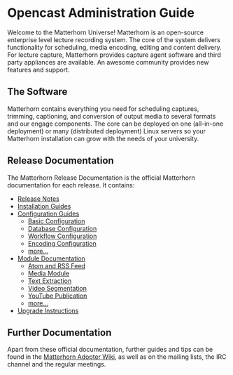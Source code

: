 Opencast Administration Guide
=============================

Welcome to the Matterhorn Universe! Matterhorn is an open-source enterprise
level lecture recording system. The core of the system delivers functionality
for scheduling, media encoding, editing and content delivery. For lecture
capture, Matterhorn provides capture agent software and third party appliances
are available. An awesome community provides new features and support.


The Software
------------

Matterhorn contains everything you need for scheduling captures, trimming,
captioning, and conversion of output media to several formats and our engage
components.  The core can be deployed on one (all-in-one deployment) or many
(distributed deployment) Linux servers so your Matterhorn installation can grow
with the needs of your university.


Release Documentation
---------------------

The Matterhorn Release Documentation is the official Matterhorn documentation
for each release. It contains:

 - [Release Notes](release.notes.md)
 - [Installation Guides](installation/index.md)
 - [Configuration Guides](configuration/index.md)
    - [Basic Configuration](configuration/basic.md)
    - [Database Configuration](configuration/database.md)
    - [Workflow Configuration](configuration/workflow.md)
    - [Encoding Configuration](configuration/encoding.md)
    - [more...](configuration/index.md)
 - [Module Documentation](modules/index.md)
    - [Atom and RSS Feed](modules/atomrss.md)
    - [Media Module](modules/mediamodule.configuration.md)
    - [Text Extraction](modules/textextraction.md)
    - [Video Segmentation](modules/videosegmentation.md)
    - [YouTube Publication](modules/youtubepublication.md)
    - [more...](modules/index.md)
 - [Upgrade Instructions](upgrade/index.md)


Further Documentation
---------------------

Apart from these official documentation, further guides and tips can be found
in the [Matterhorn Adopter Wiki](https://opencast.jira.com/wiki), as well as on
the mailing lists, the IRC channel and the regular meetings.
